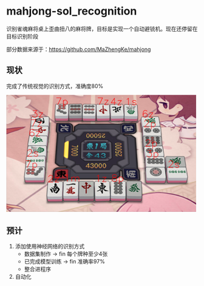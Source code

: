 # mahjong-sol_recognition
识别雀魂麻将桌上歪曲扭八的麻将牌，目标是实现一个自动避铳机。现在还停留在目标识别阶段

部分数据来源于：https://github.com/MaZhengKe/mahjong

## 现状
完成了传统视觉的识别方式，准确度80%

<img width="500" src="docs/result-preview.png"/>

## 预计
1. 添加使用神经网络的识别方式
    - 数据集制作 -> fin 每个牌种至少4张 
    - 已完成模型训练 -> fin 准确率97%
    - 整合进程序
2. 自动化
